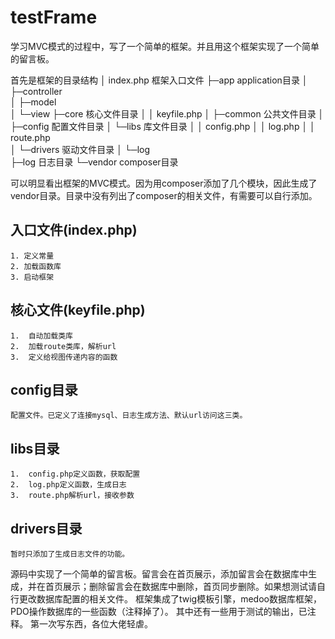 # testFrame
学习MVC模式的过程中，写了一个简单的框架。并且用这个框架实现了一个简单的留言板。

首先是框架的目录结构
│  index.php            框架入口文件
├─app                   application目录
│  ├─controller      
│  ├─model      
│  └─view
├─core                  核心文件目录
│  │  keyfile.php
│  ├─common             公共文件目录
│  ├─config             配置文件目录
│  └─libs               库文件目录
│      │  config.php
│      │  log.php
│      │  route.php  
│      └─drivers        驱动文件目录
│          └─log                 
├─log                   日志目录
└─vendor                composer目录

可以明显看出框架的MVC模式。因为用composer添加了几个模块，因此生成了vendor目录。目录中没有列出了composer的相关文件，有需要可以自行添加。

## 入口文件(index.php)
    1. 定义常量
    2. 加载函数库
    3. 启动框架

## 核心文件(keyfile.php)
    1.  自动加载类库
    2.  加载route类库，解析url
    3.  定义给视图传递内容的函数

## config目录
    配置文件。已定义了连接mysql、日志生成方法、默认url访问这三类。

## libs目录
    1.  config.php定义函数，获取配置
    2.  log.php定义函数，生成日志
    3.  route.php解析url，接收参数

## drivers目录
    暂时只添加了生成日志文件的功能。

源码中实现了一个简单的留言板。留言会在首页展示，添加留言会在数据库中生成，并在首页展示；删除留言会在数据库中删除，首页同步删除。如果想测试请自行更改数据库配置的相关文件。
框架集成了twig模板引擎，medoo数据库框架，PDO操作数据库的一些函数（注释掉了）。 
其中还有一些用于测试的输出，已注释。
第一次写东西，各位大佬轻虐。
 
